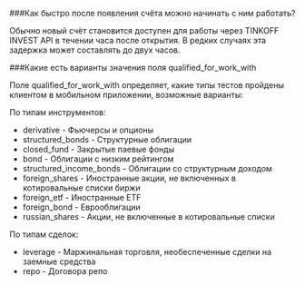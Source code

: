 ###Как быстро после появления счёта можно начинать с ним работать? 

Обычно новый счёт становится доступен для работы через TINKOFF INVEST API в течении часа после открытия. 
В редких случаях эта задержка может составлять до двух часов.

###Какие есть варианты значения поля qualified_for_work_with

Поле qualified_for_work_with определяет, какие типы тестов пройдены клиентом в мобильном приложении, возможные варианты:

По типам инструментов:

* derivative - Фьючерсы и опционы
* structured_bonds - Структурные облигации
* closed_fund - Закрытые паевые фонды 
* bond - Облигации с низким рейтингом 
* structured_income_bonds - Облигации со структурным доходом
* foreign_shares - Иностранные акции, не включенных в котировальные списки биржи
* foreign_etf - Иностранные ETF
* foreign_bond - Еврооблигации
* russian_shares - Акции, не включенные в котировальные списки

По типам сделок:

* leverage - Маржинальная торговля, необеспеченные сделки на заемные средства
* repo - Договора репо
